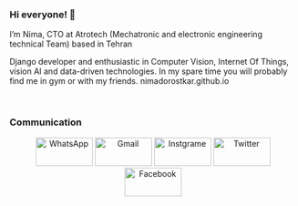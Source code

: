 
### Hi everyone! 👋

I’m Nima, CTO at Atrotech (Mechatronic and electronic engineering technical Team) based in Tehran

Django developer and enthusiastic in Computer Vision, Internet Of Things, vision AI and data-driven technologies.
In my spare time you will probably find me in gym or with my friends.
nimadorostkar.github.io

<br>


<h3> Communication </h3>

<p align="center">
     <a href="https://wa.me/0989369295073"><img alt="WhatsApp"  title="WhatsApp" src="https://www.vectorlogo.zone/logos/whatsapp/whatsapp-ar21.svg"   width="100" height="50" /></a>
     <a href="mailto:nimadorostkar97@gmail.com"><img alt="Gmail"  title="Gmail" src="https://www.vectorlogo.zone/logos/gmail/gmail-ar21.svg"   width="100" height="50" /></a>
     <a href="https://www.instagram.com/nima.dorostkar"><img title="Instgrame" src="https://www.vectorlogo.zone/logos/instagram/instagram-ar21.svg"   width="100" height="50" /></a>
     <a href="https://twitter.com/nimadrskr"><img title="Twitter" src="https://www.vectorlogo.zone/logos/twitter/twitter-ar21.svg"   width="100" height="50" /></a>
     <a href="https://www.facebook.com/schmutz.schmutz.5"><img title="Facebook" src="https://www.vectorlogo.zone/logos/facebook/facebook-ar21.svg"   width="100" height="50" /></a>
</p>





